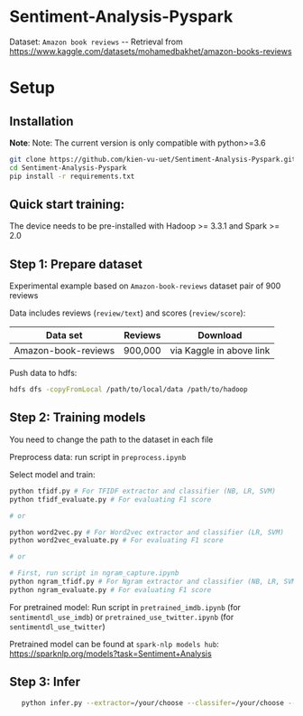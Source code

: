 # Sentiment-Analysis-Pyspark

Dataset: `Amazon book reviews`
-- Retrieval from https://www.kaggle.com/datasets/mohamedbakhet/amazon-books-reviews

# Setup
## Installation

**Note**:
Note:
The current version is only compatible with python>=3.6
```bash
git clone https://github.com/kien-vu-uet/Sentiment-Analysis-Pyspark.git
cd Sentiment-Analysis-Pyspark
pip install -r requirements.txt
```

## Quick start training: 
The device needs to be pre-installed with Hadoop >= 3.3.1 and Spark >= 2.0

## Step 1: Prepare dataset

Experimental example based on `Amazon-book-reviews` dataset pair of 900 reviews

Data includes reviews (`review/text`) and scores (`review/score`):

| Data set               | Reviews    |                    Download                   |
| :--------------------: | :--------: | :-------------------------------------------: |
| Amazon-book-reviews    | 900,000    | via Kaggle in above link                      |

Push data to hdfs: 
```bash
hdfs dfs -copyFromLocal /path/to/local/data /path/to/hadoop
```

## Step 2: Training models

You need to change the path to the dataset in each file

Preprocess data: run script in `preprocess.ipynb`

Select model and train:
```bash
python tfidf.py # For TFIDF extractor and classifier (NB, LR, SVM)
python tfidf_evaluate.py # For evaluating F1 score 

# or

python word2vec.py # For Word2vec extractor and classifier (LR, SVM)
python word2vec_evaluate.py # For evaluating F1 score

# or

# First, run script in ngram_capture.ipynb
python ngram_tfidf.py # For Ngram extractor and classifier (NB, LR, SVM)
python ngram_evaluate.py # For evaluating F1 score
```
For pretrained model: 
Run script in `pretrained_imdb.ipynb` (for `sentimentdl_use_imdb`) or `pretrained_use_twitter.ipynb` (for `sentimentdl_use_twitter`)

Pretrained model can be found at `spark-nlp models hub`: https://sparknlp.org/models?task=Sentiment+Analysis

## Step 3: Infer
```bash
   python infer.py --extractor=/your/choose --classifer=/your/choose --input=/path/to/your/txt/input --output=/path/to/your/txt/output
```
